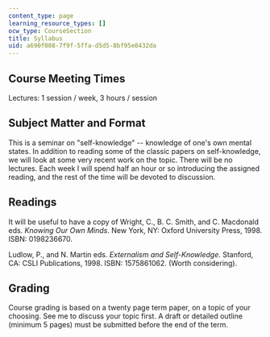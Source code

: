 ```yaml
---
content_type: page
learning_resource_types: []
ocw_type: CourseSection
title: Syllabus
uid: a690f008-7f9f-5ffa-d5d5-8bf95e0432da
---
```


Course Meeting Times
--------------------

Lectures: 1 session / week, 3 hours / session

Subject Matter and Format
-------------------------

This is a seminar on "self-knowledge" -- knowledge of one's own mental states. In addition to reading some of the classic papers on self-knowledge, we will look at some very recent work on the topic. There will be no lectures. Each week I will spend half an hour or so introducing the assigned reading, and the rest of the time will be devoted to discussion.

Readings
--------

It will be useful to have a copy of Wright, C., B. C. Smith, and C. Macdonald eds. _Knowing Our Own Minds_. New York, NY: Oxford University Press, 1998. ISBN: 0198236670.

Ludlow, P., and N. Martin eds. _Externalism and Self-Knowledge_. Stanford, CA: CSLI Publications, 1998. ISBN: 1575861062. (Worth considering).

Grading
-------

Course grading is based on a twenty page term paper, on a topic of your choosing. See me to discuss your topic first. A draft or detailed outline (minimum 5 pages) must be submitted before the end of the term.